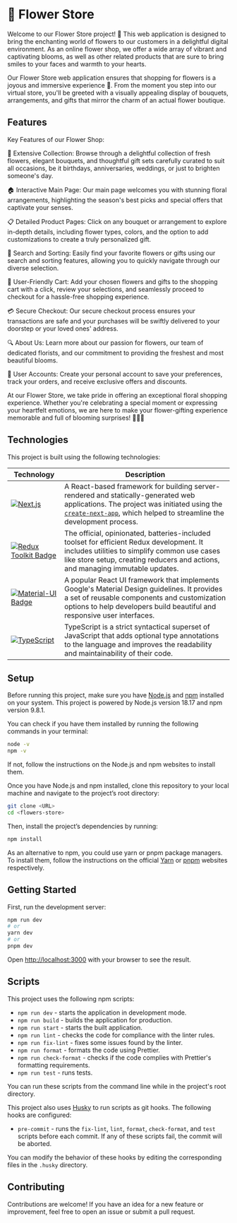 # 🌺 Flower Store

Welcome to our Flower Store project! 🌼 This web application is designed to bring the enchanting world of flowers to our customers in a delightful digital environment. As an online flower shop, we offer a wide array of vibrant and captivating blooms, as well as other related products that are sure to bring smiles to your faces and warmth to your hearts.

Our Flower Store web application ensures that shopping for flowers is a joyous and immersive experience 🏪. From the moment you step into our virtual store, you'll be greeted with a visually appealing display of bouquets, arrangements, and gifts that mirror the charm of an actual flower boutique.

## Features

Key Features of our Flower Shop:

🌷 Extensive Collection: Browse through a delightful collection of fresh flowers, elegant bouquets, and thoughtful gift sets carefully curated to suit all occasions, be it birthdays, anniversaries, weddings, or just to brighten someone's day.

🏠 Interactive Main Page: Our main page welcomes you with stunning floral arrangements, highlighting the season's best picks and special offers that captivate your senses.

📋 Detailed Product Pages: Click on any bouquet or arrangement to explore in-depth details, including flower types, colors, and the option to add customizations to create a truly personalized gift.

🌸 Search and Sorting: Easily find your favorite flowers or gifts using our search and sorting features, allowing you to quickly navigate through our diverse selection.

🛒 User-Friendly Cart: Add your chosen flowers and gifts to the shopping cart with a click, review your selections, and seamlessly proceed to checkout for a hassle-free shopping experience.

💳 Secure Checkout: Our secure checkout process ensures your transactions are safe and your purchases will be swiftly delivered to your doorstep or your loved ones' address.

🔍 About Us: Learn more about our passion for flowers, our team of dedicated florists, and our commitment to providing the freshest and most beautiful blooms.

👤 User Accounts: Create your personal account to save your preferences, track your orders, and receive exclusive offers and discounts.

At our Flower Store, we take pride in offering an exceptional floral shopping experience. Whether you're celebrating a special moment or expressing your heartfelt emotions, we are here to make your flower-gifting experience memorable and full of blooming surprises! 🌹🌺🌻

## Technologies

This project is built using the following technologies:

| Technology                    | Description                                                                                                                                                                                                                                                                                         |
|-------------------------------|-----------------------------------------------------------------------------------------------------------------------------------------------------------------------------------------------------------------------------------------------------------------------------------------------------|
| [![Next.js][Next.js]][Next-url]           | A React-based framework for building server-rendered and statically-generated web applications. The project was initiated using the [`create-next-app`](https://github.com/vercel/next.js/tree/canary/packages/create-next-app), which helped to streamline the development process.        |
| [![Redux Toolkit Badge][redux-badge]][redux-url] | The official, opinionated, batteries-included toolset for efficient Redux development. It includes utilities to simplify common use cases like store setup, creating reducers and actions, and managing immutable updates.                                                                                                 |
| [![Material-UI Badge][mui-badge]][mui-url]   | A popular React UI framework that implements Google's Material Design guidelines. It provides a set of reusable components and customization options to help developers build beautiful and responsive user interfaces.                                                                             |
| [![TypeScript][ts-badge]][ts-url]   | TypeScript is a strict syntactical superset of JavaScript that adds optional type annotations to the language and improves the readability and maintainability of their code.                                                                           |

## Setup

Before running this project, make sure you have [Node.js](https://nodejs.org/) and [npm](https://www.npmjs.com/) installed on your system. This project is powered by Node.js version 18.17 and npm version 9.8.1. 

You can check if you have them installed by running the following commands in your terminal:

```bash
node -v
npm -v
```

If not, follow the instructions on the Node.js and npm websites to install them.

Once you have Node.js and npm installed, clone this repository to your local machine and navigate to the project’s root directory:

```bash
git clone <URL>
cd <flowers-store>
```

Then, install the project’s dependencies by running:

```bash
npm install
```

As an alternative to npm, you could use yarn or pnpm package managers. To install them, follow the instructions on the official [Yarn](https://yarnpkg.com/getting-started/install) or [pnpm](https://pnpm.io/installation) websites respectively.

## Getting Started

First, run the development server:

```bash
npm run dev
# or
yarn dev
# or
pnpm dev
```

Open [http://localhost:3000](http://localhost:3000) with your browser to see the result.

## Scripts

This project uses the following npm scripts:

- `npm run dev` - starts the application in development mode.
- `npm run build` - builds the application for production.
- `npm run start` - starts the built application.
- `npm run lint` - checks the code for compliance with the linter rules.
- `npm run fix-lint` - fixes some issues found by the linter.
- `npm run format` - formats the code using Prettier.
- `npm run check-format` - checks if the code complies with Prettier's formatting requirements.
- `npm run test` - runs tests.

You can run these scripts from the command line while in the project's root directory.

This project also uses [Husky](https://typicode.github.io/husky) to run scripts as git hooks. The following hooks are configured:

- `pre-commit` - runs the `fix-lint`, `lint`, `format`, `check-format`, and `test` scripts before each commit. If any of these scripts fail, the commit will be aborted.

You can modify the behavior of these hooks by editing the corresponding files in the `.husky` directory.

## Contributing

Contributions are welcome! If you have an idea for a new feature or improvement, feel free to open an issue or submit a pull request.

<!-- MARKDOWN LINKS & IMAGES -->
<!-- https://www.markdownguide.org/basic-syntax/#reference-style-links -->
[Next.js]: https://img.shields.io/badge/next.js-000000?style=for-the-badge&logo=nextdotjs&logoColor=white
[Next-url]: https://nextjs.org/
[redux-badge]: https://img.shields.io/badge/Redux_Toolkit-764ABC?style=for-the-badge&logo=redux&logoColor=white
[redux-url]: https://redux-toolkit.js.org/
[mui-badge]: https://img.shields.io/badge/Material--UI-0081CB?style=for-the-badge&logo=material-ui&logoColor=white
[mui-url]: https://mui.com/
[ts-badge]: https://img.shields.io/badge/TypeScript-007ACC?style=for-the-badge&logo=typescript&logoColor=white
[ts-url]: https://www.typescriptlang.org/
